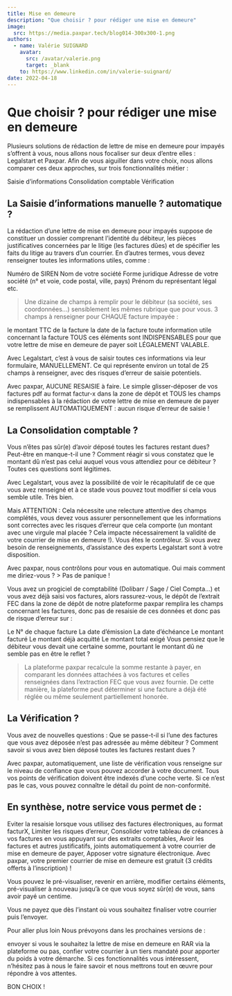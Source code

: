 ```yaml
---
title: Mise en demeure
description: "Que choisir ? pour rédiger une mise en demeure"
image:
  src: https://media.paxpar.tech/blog014-300x300-1.png
authors:
  - name: Valérie SUIGNARD
    avatar:
      src: /avatar/valerie.png
      target: _blank
    to: https://www.linkedin.com/in/valerie-suignard/
date: 2022-04-18
---
```


# Que choisir ? pour rédiger une mise en demeure

Plusieurs solutions de rédaction de lettre de mise en demeure pour impayés s’offrent à vous, nous allons nous focaliser sur deux d’entre elles : Legalstart et Paxpar. Afin de vous aiguiller dans votre choix, nous allons comparer ces deux approches, sur trois fonctionnalités métier :

Saisie d’informations
Consolidation comptable
Vérification
## La Saisie d’informations manuelle ? automatique ?
La rédaction d’une lettre de mise en demeure pour impayés suppose de constituer un dossier comprenant l’identité du débiteur, les pièces justificatives concernées par le litige (les factures dûes) et de spécifier les faits du litige au travers d’un courrier.
En d’autres termes, vous devez renseigner toutes les informations utiles, comme :

Numéro de SIREN
Nom de votre société
Forme juridique
Adresse de votre société (n° et voie, code postal, ville, pays)
Prénom du représentant légal
etc.
> Une dizaine de champs à remplir pour le débiteur (sa société, ses coordonnées…) sensiblement les mêmes rubrique que pour vous.
> 3 champs à renseigner pour CHAQUE facture impayée :

le montant TTC de la facture
la date de la facture
toute information utile concernant la facture
TOUS ces éléments sont INDISPENSABLES pour que votre lettre de mise en demeure de payer soit LÉGALEMENT VALABLE.

Avec Legalstart, c’est à vous de saisir toutes ces informations via leur formulaire, MANUELLEMENT. Ce qui représente environ un total de 25 champs à renseigner, avec des risques d’erreur de saisie potentiels.

Avec paxpar, AUCUNE RESAISIE à faire. Le simple glisser-déposer de vos factures pdf au format factur-x dans la zone de dépôt et TOUS les champs indispensables à la rédaction de votre lettre de mise en demeure de payer se remplissent AUTOMATIQUEMENT : aucun risque d’erreur de saisie !

## La Consolidation comptable ?
Vous n’êtes pas sûr(e) d’avoir déposé toutes les factures restant dues? Peut-être en manque-t-il une ? Comment réagir si vous constatez que le montant dû n’est pas celui auquel vous vous attendiez pour ce débiteur ? Toutes ces questions sont légitimes.

Avec Legalstart, vous avez la possibilité de voir le récapitulatif de ce que vous avez renseigné et à ce stade vous pouvez tout modifier si cela vous semble utile. Très bien.

Mais ATTENTION : Cela nécessite une relecture attentive des champs complétés, vous devez vous assurer personnellement que les informations sont correctes avec les risques d’erreur que cela comporte (un montant avec une virgule mal placée ? Cela impacte nécessairement la validité de votre courrier de mise en demeure !). Vous êtes le contrôleur. Si vous avez besoin de renseignements, d’assistance des experts Legalstart sont à votre disposition.

Avec paxpar, nous contrôlons pour vous en automatique. Oui mais comment me diriez-vous ? > Pas de panique !

Vous avez un progiciel de comptabilité (Dolibarr / Sage / Ciel Compta…) et vous avez déjà saisi vos factures, alors rassurez-vous, le dépôt de l’extrait FEC dans la zone de dépôt de notre plateforme paxpar remplira les champs concernant les factures, donc pas de resaisie de ces données et donc pas de risque d’erreur sur :

Le N° de chaque facture
La date d’émission
La date d’échéance
Le montant facturé
Le montant déjà acquitté
Le montant total exigé
Vous pensiez que le débiteur vous devait une certaine somme, pourtant le montant dû ne semble pas en être le reflet ?

> La plateforme paxpar recalcule la somme restante à payer, en comparant les données attachées à vos factures et celles renseignées dans l’extraction FEC que vous avez fournie. De cette manière, la plateforme peut déterminer si une facture a déjà été réglée ou même seulement partiellement honorée.

## La Vérification ?
Vous avez de nouvelles questions : Que se passe-t-il si l’une des factures que vous avez déposée n’est pas adressée au même débiteur ? Comment savoir si vous avez bien déposé toutes les factures restant dues ?

Avec paxpar, automatiquement, une liste de vérification vous renseigne sur le niveau de confiance que vous pouvez accorder à votre document. Tous vos points de vérification doivent être indexés d’une coche verte. Si ce n’est pas le cas, vous pouvez connaître le détail du point de non-conformité.

## En synthèse, notre service vous permet de :
Eviter la resaisie lorsque vous utilisez des factures électroniques, au format facturX,
Limiter les risques d’erreur,
Consolider votre tableau de créances à vos factures en vous appuyant sur des extraits comptables,
Avoir les factures et autres justificatifs, joints automatiquement à votre courrier de mise en demeure de payer,
Apposer votre signature électronique.
Avec paxpar, votre premier courrier de mise en demeure est gratuit (3 crédits offerts à l’inscription) !

Vous pouvez le pré-visualiser, revenir en arrière, modifier certains éléments, pré-visualiser à nouveau jusqu’à ce que vous soyez sûr(e) de vous, sans avoir payé un centime.

Vous ne payez que dès l’instant où vous souhaitez finaliser votre courrier puis l’envoyer.

Pour aller plus loin
Nous prévoyons dans les prochaines versions de :

envoyer si vous le souhaitez la lettre de mise en demeure en RAR via la plateforme ou pas,
confier votre courrier à un tiers mandaté pour apporter du poids à votre démarche.
Si ces fonctionnalités vous intéressent, n’hésitez pas à nous le faire savoir et nous mettrons tout en œuvre pour répondre à vos attentes.

BON CHOIX !
